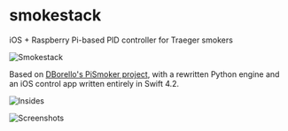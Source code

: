 # smokestack
iOS + Raspberry Pi-based PID controller for Traeger smokers

![Smokestack](https://raw.githubusercontent.com/tenantless/smokestack/master/img/smoker.png)

Based on [DBorello's PiSmoker project](https://github.com/DBorello/PiSmoker), with a rewritten Python engine and an iOS control app written entirely in Swift 4.2.

![Insides](https://raw.githubusercontent.com/tenantless/smokestack/master/img/3D.png)

![Screenshots](https://raw.githubusercontent.com/tenantless/smokestack/master/img/screenshots.png)
